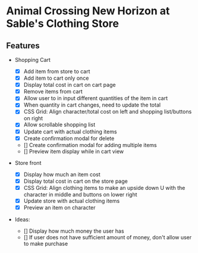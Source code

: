# Animal Crossing New Horizon at Sable's Clothing Store

## Features

- Shopping Cart
    - [X] Add item from store to cart
    - [X] Add item to cart only once
    - [X] Display total cost in cart on cart page
    - [X] Remove items from cart
    - [X] Allow user to in input different quantities of the item in cart
    - [X] When quantity in cart changes, need to update the total 
    - [X] CSS Grid: Align character/total cost on left and shopping list/buttons on right 
    - [X] Allow scrollable shopping list
    - [X] Update cart with actual clothing items
    - [X] Create confirmation modal for delete 
    - [] Create confirmation modal for adding multiple items
    - [] Preview item display while in cart view
- Store front
    - [X] Display how much an item cost
    - [X] Display total cost in cart on the store page
    - [X] CSS Grid: Align clothing items to make an upside down U with the character in middle and buttons on lower right
    - [X] Update store with actual clothing items
    - [X] Preview an item on character

- Ideas:
    
    - [] Display how much money the user has
    - [] If user does not have sufficient amount of money, don't allow user to make purchase


